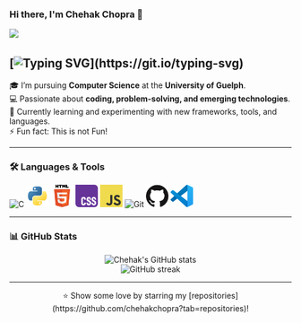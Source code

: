 ### Hi there, I'm Chehak Chopra 👋  
![](https://komarev.com/ghpvc/?username=chehakchopra&color=blue)

## [![Typing SVG](https://readme-typing-svg.herokuapp.com?size=24&color=4AB197&lines=Computer+Science+Student;Developer+%7C+Learner+%7C+Creator;Always+Exploring+New+Tech!)](https://git.io/typing-svg)

🎓 I’m pursuing **Computer Science** at the **University of Guelph**.  
💻 Passionate about **coding, problem-solving, and emerging technologies**.  
🌱 Currently learning and experimenting with new frameworks, tools, and languages.  
⚡ Fun fact: This is not Fun!  

---

### 🛠️ Languages & Tools

<p>
  <img alt="C" width="40px" src="https://img.icons8.com/color/48/c-programming.png" />
  <img alt="Python" width="40px" src="https://raw.githubusercontent.com/github/explore/master/topics/python/python.png" />
  <img alt="HTML5" width="40px" src="https://raw.githubusercontent.com/github/explore/master/topics/html/html.png" />
  <img alt="CSS3" width="40px" src="https://raw.githubusercontent.com/github/explore/master/topics/css/css.png" />
  <img alt="JavaScript" width="40px" src="https://raw.githubusercontent.com/github/explore/master/topics/javascript/javascript.png" />
  <img alt="Git" width="40px" src="https://img.icons8.com/color/48/git.png" />
  <img alt="GitHub" width="40px" src="https://raw.githubusercontent.com/github/explore/master/topics/github/github.png" />
  <img alt="VS Code" width="40px" src="https://raw.githubusercontent.com/github/explore/master/topics/visual-studio-code/visual-studio-code.png" />
</p>

---

### 📊 GitHub Stats

<p align="center">
  <img src="https://github-readme-stats.vercel.app/api?username=chehakchopra&show_icons=true&theme=tokyonight&hide_border=true" alt="Chehak's GitHub stats" />
  <br>
  <img src="https://streak-stats.demolab.com?user=chehakchopra&theme=tokyonight&hide_border=true" alt="GitHub streak" />
</p>

---

<div align="center">
  ⭐️ Show some love by starring my [repositories](https://github.com/chehakchopra?tab=repositories)!  
</div>

